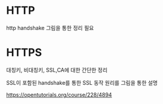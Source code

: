 # HTTP
http handshake 그림을 통한 정리 필요

# HTTPS
대칭키, 비대칭키, SSL,CA에 대한 간단한 정리 

SSL이 포함된 handshake를 통한 SSL 동작 원리를 그림을 통한 설명

<https://opentutorials.org/course/228/4894>